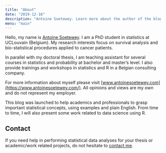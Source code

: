 ```yaml
---
title: "About"
date: "2019-12-16"
description: "Antoine Soetewey. Learn more about the author of the blog."
menu: "main"
---
```


Hello, my name is [Antoine Soetewey](https://www.antoinesoetewey.com/). I am a PhD student in statistics at UCLouvain (Belgium). My research interests focus on survival analysis and bio-statistical procedures applied to cancer patients.

In parallel with my doctoral thesis, I am teaching assistant for several courses in statistics and probability at bachelor and master’s level. I also provide trainings and workshops in statistics and R in a Belgian consulting company.

For more information about myself please visit [www.antoinesoetewey.com](https://www.antoinesoetewey.com/). All opinions and views are my own and do not represent my employer.

This blog was launched to help academics and professionals to grasp important statistical concepts, using examples and plain English. From time to time, I will also present some work related to data science using R.

## Contact

If you need help in performing statistical data analyses for your thesis or academic/work related projects, do not hesitate to [contact me](/contact/).
